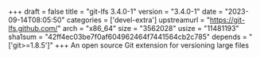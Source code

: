 +++
draft = false
title = "git-lfs 3.4.0-1"
version = "3.4.0-1"
date = "2023-09-14T08:05:50"
categories = ['devel-extra']
upstreamurl = "https://git-lfs.github.com/"
arch = "x86_64"
size = "3562028"
usize = "11481193"
sha1sum = "42ff4ec03be7f0af604962464f7441564cb2c785"
depends = "['git>=1.8.5']"
+++
An open source Git extension for versioning large files